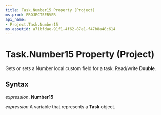 ```yaml
---
title: Task.Number15 Property (Project)
ms.prod: PROJECTSERVER
api_name:
- Project.Task.Number15
ms.assetid: a71bfdae-91f1-4f62-87e1-f47b8a48c614
---
```



# Task.Number15 Property (Project)

Gets or sets a Number local custom field for a task. Read/write  **Double**.


## Syntax

 _expression_. **Number15**

 _expression_ A variable that represents a **Task** object.


